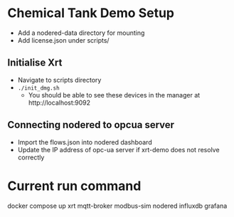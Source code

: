 # Chemical Tank Demo Setup
* Add a nodered-data directory for mounting
* Add license.json under scripts/

## Initialise Xrt
* Navigate to scripts directory
* `./init_dmg.sh`
  * You should be able to see these devices in the manager at http://localhost:9092

## Connecting nodered to opcua server
* Import the flows.json into nodered dashboard
* Update the IP address of opc-ua server if xrt-demo does not resolve correctly

# Current run command 
docker compose up xrt mqtt-broker modbus-sim nodered influxdb grafana

